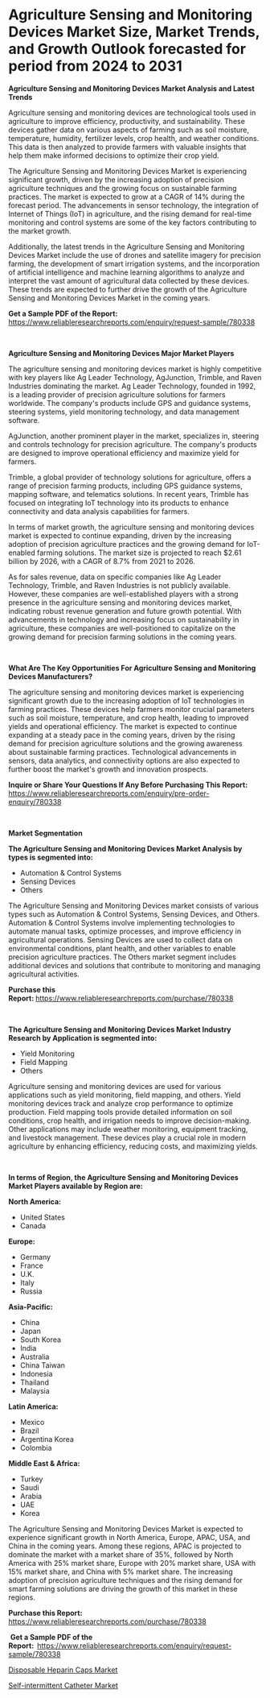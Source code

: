 <p><h1>Agriculture Sensing and Monitoring Devices Market Size, Market Trends, and Growth Outlook forecasted for period from 2024 to 2031</h1></p><p><strong>Agriculture Sensing and Monitoring Devices Market Analysis and Latest Trends</strong></p>
<p><p>Agriculture sensing and monitoring devices are technological tools used in agriculture to improve efficiency, productivity, and sustainability. These devices gather data on various aspects of farming such as soil moisture, temperature, humidity, fertilizer levels, crop health, and weather conditions. This data is then analyzed to provide farmers with valuable insights that help them make informed decisions to optimize their crop yield.</p><p>The Agriculture Sensing and Monitoring Devices Market is experiencing significant growth, driven by the increasing adoption of precision agriculture techniques and the growing focus on sustainable farming practices. The market is expected to grow at a CAGR of 14% during the forecast period. The advancements in sensor technology, the integration of Internet of Things (IoT) in agriculture, and the rising demand for real-time monitoring and control systems are some of the key factors contributing to the market growth.</p><p>Additionally, the latest trends in the Agriculture Sensing and Monitoring Devices Market include the use of drones and satellite imagery for precision farming, the development of smart irrigation systems, and the incorporation of artificial intelligence and machine learning algorithms to analyze and interpret the vast amount of agricultural data collected by these devices. These trends are expected to further drive the growth of the Agriculture Sensing and Monitoring Devices Market in the coming years.</p></p>
<p><strong>Get a Sample PDF of the Report:&nbsp;</strong> <a href="https://www.reliableresearchreports.com/enquiry/request-sample/780338">https://www.reliableresearchreports.com/enquiry/request-sample/780338</a></p>
<p>&nbsp;</p>
<p><strong>Agriculture Sensing and Monitoring Devices Major Market Players</strong></p>
<p><p>The agriculture sensing and monitoring devices market is highly competitive with key players like Ag Leader Technology, AgJunction, Trimble, and Raven Industries dominating the market. Ag Leader Technology, founded in 1992, is a leading provider of precision agriculture solutions for farmers worldwide. The company's products include GPS and guidance systems, steering systems, yield monitoring technology, and data management software.</p><p>AgJunction, another prominent player in the market, specializes in, steering and controls technology for precision agriculture. The company's products are designed to improve operational efficiency and maximize yield for farmers.</p><p>Trimble, a global provider of technology solutions for agriculture, offers a range of precision farming products, including GPS guidance systems, mapping software, and telematics solutions. In recent years, Trimble has focused on integrating IoT technology into its products to enhance connectivity and data analysis capabilities for farmers.</p><p>In terms of market growth, the agriculture sensing and monitoring devices market is expected to continue expanding, driven by the increasing adoption of precision agriculture practices and the growing demand for IoT-enabled farming solutions. The market size is projected to reach $2.61 billion by 2026, with a CAGR of 8.7% from 2021 to 2026.</p><p>As for sales revenue, data on specific companies like Ag Leader Technology, Trimble, and Raven Industries is not publicly available. However, these companies are well-established players with a strong presence in the agriculture sensing and monitoring devices market, indicating robust revenue generation and future growth potential. With advancements in technology and increasing focus on sustainability in agriculture, these companies are well-positioned to capitalize on the growing demand for precision farming solutions in the coming years.</p></p>
<p>&nbsp;</p>
<p><strong>What Are The Key Opportunities For Agriculture Sensing and Monitoring Devices Manufacturers?</strong></p>
<p><p>The agriculture sensing and monitoring devices market is experiencing significant growth due to the increasing adoption of IoT technologies in farming practices. These devices help farmers monitor crucial parameters such as soil moisture, temperature, and crop health, leading to improved yields and operational efficiency. The market is expected to continue expanding at a steady pace in the coming years, driven by the rising demand for precision agriculture solutions and the growing awareness about sustainable farming practices. Technological advancements in sensors, data analytics, and connectivity options are also expected to further boost the market's growth and innovation prospects.</p></p>
<p><strong>Inquire or Share Your Questions If Any Before Purchasing This Report:</strong> <a href="https://www.reliableresearchreports.com/enquiry/pre-order-enquiry/780338">https://www.reliableresearchreports.com/enquiry/pre-order-enquiry/780338</a></p>
<p>&nbsp;</p>
<p><strong>Market Segmentation</strong></p>
<p><strong>The Agriculture Sensing and Monitoring Devices Market Analysis by types is segmented into:</strong></p>
<p><ul><li>Automation & Control Systems</li><li>Sensing Devices</li><li>Others</li></ul></p>
<p><p>The Agriculture Sensing and Monitoring Devices market consists of various types such as Automation & Control Systems, Sensing Devices, and Others. Automation & Control Systems involve implementing technologies to automate manual tasks, optimize processes, and improve efficiency in agricultural operations. Sensing Devices are used to collect data on environmental conditions, plant health, and other variables to enable precision agriculture practices. The Others market segment includes additional devices and solutions that contribute to monitoring and managing agricultural activities.</p></p>
<p><strong>Purchase this Report:&nbsp;</strong><a href="https://www.reliableresearchreports.com/purchase/780338">https://www.reliableresearchreports.com/purchase/780338</a></p>
<p>&nbsp;</p>
<p><strong>The Agriculture Sensing and Monitoring Devices Market Industry Research by Application is segmented into:</strong></p>
<p><ul><li>Yield Monitoring</li><li>Field Mapping</li><li>Others</li></ul></p>
<p><p>Agriculture sensing and monitoring devices are used for various applications such as yield monitoring, field mapping, and others. Yield monitoring devices track and analyze crop performance to optimize production. Field mapping tools provide detailed information on soil conditions, crop health, and irrigation needs to improve decision-making. Other applications may include weather monitoring, equipment tracking, and livestock management. These devices play a crucial role in modern agriculture by enhancing efficiency, reducing costs, and maximizing yields.</p></p>
<p>&nbsp;</p>
<p><strong>In terms of Region, the Agriculture Sensing and Monitoring Devices Market Players available by Region are:</strong></p>
<p>
    <p> <strong> North America: </strong>
        <ul>
            <li>United States</li>
            <li>Canada</li>
        </ul>
        </p> 
    <p> <strong> Europe: </strong>
        <ul>
            <li>Germany</li>
            <li>France</li>
            <li>U.K.</li>
            <li>Italy</li>
            <li>Russia</li>
        </ul>
        </p> 
    <p> <strong> Asia-Pacific: </strong>
        <ul>
            <li>China</li>
            <li>Japan</li>
            <li>South Korea</li>
            <li>India</li>
            <li>Australia</li>
            <li>China Taiwan</li>
            <li>Indonesia</li>
            <li>Thailand</li>
            <li>Malaysia</li>
        </ul>
        </p> 
    <p> <strong> Latin America: </strong>
        <ul>
            <li>Mexico</li>
            <li>Brazil</li>
            <li>Argentina Korea</li>
            <li>Colombia</li>
        </ul>
        </p> 
    <p> <strong> Middle East & Africa: </strong>
        <ul>
            <li>Turkey</li>
            <li>Saudi</li>
            <li>Arabia</li>
            <li>UAE</li>
            <li>Korea</li>
        </ul>
    </p>
    </p>
<p><p>The Agriculture Sensing and Monitoring Devices Market is expected to experience significant growth in North America, Europe, APAC, USA, and China in the coming years. Among these regions, APAC is projected to dominate the market with a market share of 35%, followed by North America with 25% market share, Europe with 20% market share, USA with 15% market share, and China with 5% market share. The increasing adoption of precision agriculture techniques and the rising demand for smart farming solutions are driving the growth of this market in these regions.</p></p>
<p><strong>Purchase this Report: </strong><a href="https://www.reliableresearchreports.com/purchase/780338">https://www.reliableresearchreports.com/purchase/780338</a></p>
<p>&nbsp;<strong>Get a Sample PDF of the Report:&nbsp;&nbsp;</strong><a href="https://www.reliableresearchreports.com/enquiry/request-sample/780338">https://www.reliableresearchreports.com/enquiry/request-sample/780338</a></p>
<p><strong></strong></p>
<p><p><a href="https://issuu.com/reportprime-2/docs/disposable-heparin-caps-market-size-2030.pptx">Disposable Heparin Caps Market</a></p><p><a href="https://issuu.com/reportprime-2/docs/self-intermittent-catheter-market-size-2030.pptx">Self-intermittent Catheter Market</a></p></p>